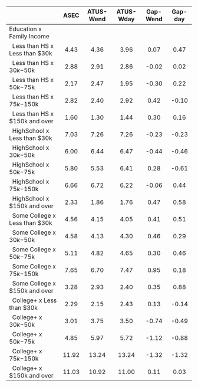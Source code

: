 
|                      |         ASEC |    ATUS-Wend |    ATUS-Wday |     Gap-Wend |      Gap-day |
| -------------------- | :----------: | :----------: | :----------: | :----------: | :----------: |
| Education x Family Income |              |              |              |              |              |
| &nbsp;&nbsp;Less than HS x Less than $30k |         4.43 |         4.36 |         3.96 |         0.07 |         0.47 |
| &nbsp;&nbsp;Less than HS x $30k-$50k |         2.88 |         2.91 |         2.86 |        -0.02 |         0.02 |
| &nbsp;&nbsp;Less than HS x $50k-$75k |         2.17 |         2.47 |         1.95 |        -0.30 |         0.22 |
| &nbsp;&nbsp;Less than HS x $75k-$150k |         2.82 |         2.40 |         2.92 |         0.42 |        -0.10 |
| &nbsp;&nbsp;Less than HS x $150k and over |         1.60 |         1.30 |         1.44 |         0.30 |         0.16 |
| &nbsp;&nbsp;HighSchool x Less than $30k |         7.03 |         7.26 |         7.26 |        -0.23 |        -0.23 |
| &nbsp;&nbsp;HighSchool x $30k-$50k |         6.00 |         6.44 |         6.47 |        -0.44 |        -0.46 |
| &nbsp;&nbsp;HighSchool x $50k-$75k |         5.80 |         5.53 |         6.41 |         0.28 |        -0.61 |
| &nbsp;&nbsp;HighSchool x $75k-$150k |         6.66 |         6.72 |         6.22 |        -0.06 |         0.44 |
| &nbsp;&nbsp;HighSchool x $150k and over |         2.33 |         1.86 |         1.76 |         0.47 |         0.58 |
| &nbsp;&nbsp;Some College x Less than $30k |         4.56 |         4.15 |         4.05 |         0.41 |         0.51 |
| &nbsp;&nbsp;Some College x $30k-$50k |         4.58 |         4.13 |         4.30 |         0.46 |         0.29 |
| &nbsp;&nbsp;Some College x $50k-$75k |         5.11 |         4.82 |         4.65 |         0.30 |         0.46 |
| &nbsp;&nbsp;Some College x $75k-$150k |         7.65 |         6.70 |         7.47 |         0.95 |         0.18 |
| &nbsp;&nbsp;Some College x $150k and over |         3.28 |         2.93 |         2.40 |         0.35 |         0.88 |
| &nbsp;&nbsp;College+ x Less than $30k |         2.29 |         2.15 |         2.43 |         0.13 |        -0.14 |
| &nbsp;&nbsp;College+ x $30k-$50k |         3.01 |         3.75 |         3.50 |        -0.74 |        -0.49 |
| &nbsp;&nbsp;College+ x $50k-$75k |         4.85 |         5.97 |         5.72 |        -1.12 |        -0.88 |
| &nbsp;&nbsp;College+ x $75k-$150k |        11.92 |        13.24 |        13.24 |        -1.32 |        -1.32 |
| &nbsp;&nbsp;College+ x $150k and over |        11.03 |        10.92 |        11.00 |         0.11 |         0.03 |

